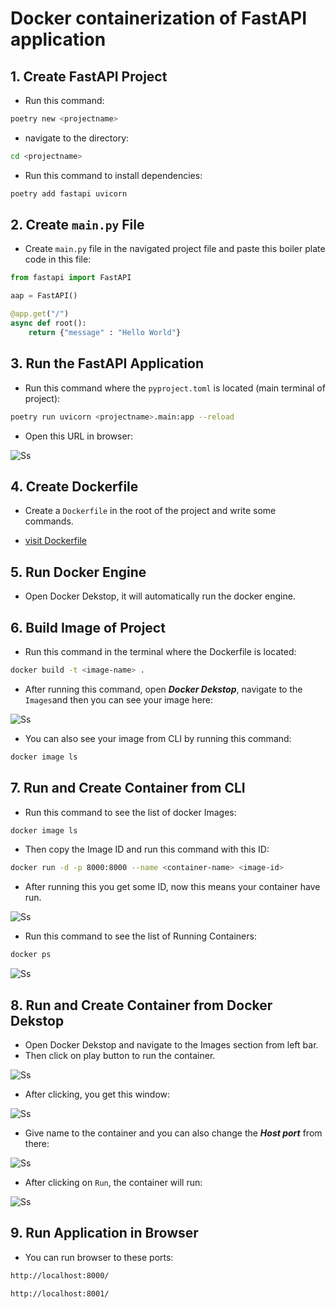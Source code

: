 # Docker containerization of FastAPI application 

## 1. Create FastAPI Project

- Run this command:

```bash
poetry new <projectname>
```

- navigate to the directory:

```bash
cd <projectname>
```

- Run this command to install dependencies:

```bash
poetry add fastapi uvicorn
```

## 2. Create `main.py` File

- Create `main.py` file in the navigated project file and paste this boiler plate code in this file:

```py
from fastapi import FastAPI

aap = FastAPI()

@app.get("/")
async def root():
    return {"message" : "Hello World"}
```

## 3. Run the FastAPI Application

- Run this command where the `pyproject.toml` is located (main terminal of project):

```bash
poetry run uvicorn <projectname>.main:app --reload
```

- Open this URL in browser:

![Ss](/04_fastapi-containerization/public/fastapi-container.jpg)

## 4. Create Dockerfile

- Create a `Dockerfile` in the root of the project and write some commands.

- [visit Dockerfile](/04_fastapi-containerization/Dockerfile)

## 5. Run Docker Engine

- Open Docker Dekstop, it will automatically run the docker engine.

## 6. Build Image of Project

- Run this command in the terminal where the Dockerfile is located:

```bash
docker build -t <image-name> .
```

- After running this command, open ***Docker Dekstop***, navigate to the `Images`and then you can see your image here:

![Ss](/04_fastapi-containerization/public/docker-image2.jpg)

- You can also see your image from CLI by running this command:

```bash
docker image ls
```

## 7. Run and Create Container from CLI

- Run this command to see the list of docker Images:

```bash
docker image ls
```

- Then copy the Image ID and run this command with this ID:

```bash
docker run -d -p 8000:8000 --name <container-name> <image-id>
```

- After running this you get some ID, now this means your container have run.

![Ss](/04_fastapi-containerization/public/container-cli2.jpg)

- Run this command to see the list of Running Containers:

```bash
docker ps
```

![Ss](/04_fastapi-containerization/public/container-cli3.jpg)

## 8. Run and Create Container from Docker Dekstop

- Open Docker Dekstop and navigate to the Images section from left bar.
- Then click on play button to run the container.

![Ss](/04_fastapi-containerization/public/fast-container.jpg)

- After clicking, you get this window:

![Ss](/04_fastapi-containerization/public/fast-container4.jpg)

- Give name to the container and you can also change the ***Host port*** from there:

![Ss](/04_fastapi-containerization/public/fast-container2.jpg)

- After clicking on `Run`, the container will run:

![Ss](/04_fastapi-containerization/public/fast-container3.jpg)

## 9. Run Application in Browser

- You can run browser to these ports:

```bash
http://localhost:8000/

http://localhost:8001/
```